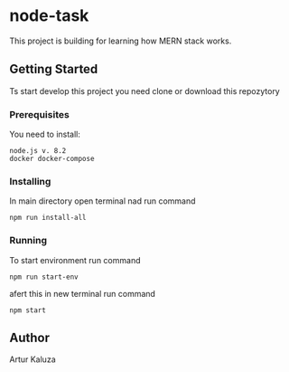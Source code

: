 # node-task
This project is building for learning how MERN stack works.

## Getting Started
Ts start develop this project you need clone or download this repozytory

### Prerequisites
You need to install:
```
node.js v. 8.2
docker docker-compose
```

### Installing
In main directory open terminal nad run command
```
npm run install-all
```

### Running
To start environment run command 
```
npm run start-env
```
afert this in new terminal run command
```
npm start
```

## Author
Artur Kaluza

